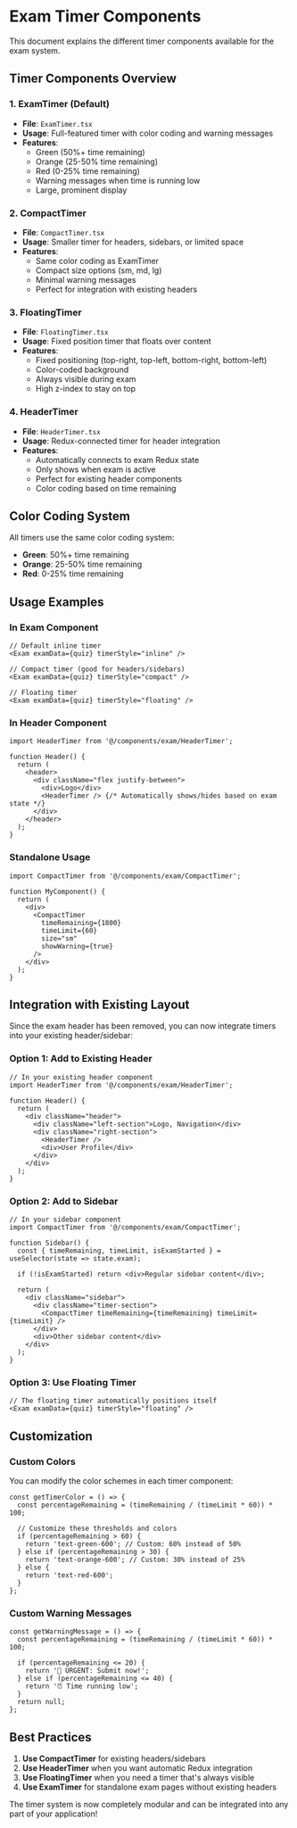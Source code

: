 # Exam Timer Components

This document explains the different timer components available for the exam system.

## Timer Components Overview

### 1. ExamTimer (Default)
- **File**: `ExamTimer.tsx`
- **Usage**: Full-featured timer with color coding and warning messages
- **Features**:
  - Green (50%+ time remaining)
  - Orange (25-50% time remaining)  
  - Red (0-25% time remaining)
  - Warning messages when time is running low
  - Large, prominent display

### 2. CompactTimer
- **File**: `CompactTimer.tsx`
- **Usage**: Smaller timer for headers, sidebars, or limited space
- **Features**:
  - Same color coding as ExamTimer
  - Compact size options (sm, md, lg)
  - Minimal warning messages
  - Perfect for integration with existing headers

### 3. FloatingTimer
- **File**: `FloatingTimer.tsx`
- **Usage**: Fixed position timer that floats over content
- **Features**:
  - Fixed positioning (top-right, top-left, bottom-right, bottom-left)
  - Color-coded background
  - Always visible during exam
  - High z-index to stay on top

### 4. HeaderTimer
- **File**: `HeaderTimer.tsx`
- **Usage**: Redux-connected timer for header integration
- **Features**:
  - Automatically connects to exam Redux state
  - Only shows when exam is active
  - Perfect for existing header components
  - Color coding based on time remaining

## Color Coding System

All timers use the same color coding system:

- **Green**: 50%+ time remaining
- **Orange**: 25-50% time remaining
- **Red**: 0-25% time remaining

## Usage Examples

### In Exam Component
```tsx
// Default inline timer
<Exam examData={quiz} timerStyle="inline" />

// Compact timer (good for headers/sidebars)
<Exam examData={quiz} timerStyle="compact" />

// Floating timer
<Exam examData={quiz} timerStyle="floating" />
```

### In Header Component
```tsx
import HeaderTimer from '@/components/exam/HeaderTimer';

function Header() {
  return (
    <header>
      <div className="flex justify-between">
        <div>Logo</div>
        <HeaderTimer /> {/* Automatically shows/hides based on exam state */}
      </div>
    </header>
  );
}
```

### Standalone Usage
```tsx
import CompactTimer from '@/components/exam/CompactTimer';

function MyComponent() {
  return (
    <div>
      <CompactTimer 
        timeRemaining={1800} 
        timeLimit={60} 
        size="sm" 
        showWarning={true}
      />
    </div>
  );
}
```

## Integration with Existing Layout

Since the exam header has been removed, you can now integrate timers into your existing header/sidebar:

### Option 1: Add to Existing Header
```tsx
// In your existing header component
import HeaderTimer from '@/components/exam/HeaderTimer';

function Header() {
  return (
    <div className="header">
      <div className="left-section">Logo, Navigation</div>
      <div className="right-section">
        <HeaderTimer />
        <div>User Profile</div>
      </div>
    </div>
  );
}
```

### Option 2: Add to Sidebar
```tsx
// In your sidebar component
import CompactTimer from '@/components/exam/CompactTimer';

function Sidebar() {
  const { timeRemaining, timeLimit, isExamStarted } = useSelector(state => state.exam);
  
  if (!isExamStarted) return <div>Regular sidebar content</div>;
  
  return (
    <div className="sidebar">
      <div className="timer-section">
        <CompactTimer timeRemaining={timeRemaining} timeLimit={timeLimit} />
      </div>
      <div>Other sidebar content</div>
    </div>
  );
}
```

### Option 3: Use Floating Timer
```tsx
// The floating timer automatically positions itself
<Exam examData={quiz} timerStyle="floating" />
```

## Customization

### Custom Colors
You can modify the color schemes in each timer component:

```tsx
const getTimerColor = () => {
  const percentageRemaining = (timeRemaining / (timeLimit * 60)) * 100;
  
  // Customize these thresholds and colors
  if (percentageRemaining > 60) {
    return 'text-green-600'; // Custom: 60% instead of 50%
  } else if (percentageRemaining > 30) {
    return 'text-orange-600'; // Custom: 30% instead of 25%
  } else {
    return 'text-red-600';
  }
};
```

### Custom Warning Messages
```tsx
const getWarningMessage = () => {
  const percentageRemaining = (timeRemaining / (timeLimit * 60)) * 100;
  
  if (percentageRemaining <= 20) {
    return '🚨 URGENT: Submit now!';
  } else if (percentageRemaining <= 40) {
    return '⏰ Time running low';
  }
  return null;
};
```

## Best Practices

1. **Use CompactTimer** for existing headers/sidebars
2. **Use HeaderTimer** when you want automatic Redux integration
3. **Use FloatingTimer** when you need a timer that's always visible
4. **Use ExamTimer** for standalone exam pages without existing headers

The timer system is now completely modular and can be integrated into any part of your application!
